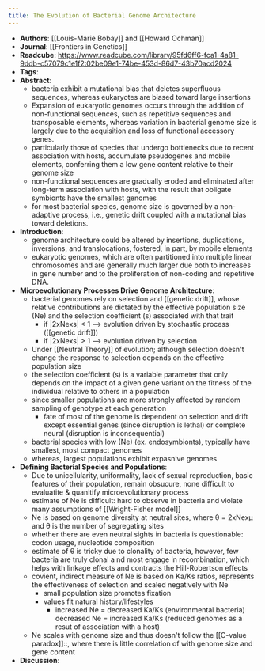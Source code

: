 ```yaml
---
title: The Evolution of Bacterial Genome Architecture
---
```


- **Authors**: [[Louis-Marie Bobay]] and [[Howard Ochman]]
- **Journal**: [[Frontiers in Genetics]]
- **Readcube**: https://www.readcube.com/library/95fd6ff6-fca1-4a81-9ddb-c57079c1e1f2:02be09e1-74be-453d-86d7-43b70acd2024
- **Tags**:
- **Abstract**:
	- bacteria exhibit a mutational bias that deletes superfluous sequences, whereas eukaryotes are biased toward large insertions
	- Expansion of eukaryotic genomes occurs through the addition of non-functional sequences, such as repetitive sequences and transposable elements, whereas variation in bacterial genome size is largely due to the acquisition and loss of functional accessory genes.
	- particularly those of species that undergo bottlenecks due to recent association with hosts, accumulate pseudogenes and mobile elements, conferring them a low gene content relative to their genome size
	- non-functional sequences are gradually eroded and eliminated after long-term association with hosts, with the result that obligate symbionts have the smallest genomes
	- for most bacterial species, genome size is governed by a non-adaptive process, i.e., genetic drift coupled with a mutational bias toward deletions.
- **Introduction**:
	- genome architecture could be altered by insertions, duplications, inversions, and translocations, fostered, in part, by mobile elements
	- eukaryotic genomes, which are often partitioned into multiple linear chromosomes and are generally much larger due both to increases in gene number and to the proliferation of non-coding and repetitive DNA.
- **Microevolutionary Processes Drive Genome Architecture**:
	- bacterial genomes rely on selection and [[genetic drift]], whose relative contributions are dictated by the effective population size (Ne) and the selection coefficient (s) associated with that trait
		- if |2xNexs| < 1 --> evolution driven by stochastic process ([[genetic drift]])
		- if |2xNexs| > 1 --> evolution driven by selection
	- Under [[Neutral Theory]] of evolution; although selection doesn't change the response to selection depends on the effective population size
	- the selection coefficient (s) is a variable parameter that only depends on the impact of a given gene variant on the fitness of the individual relative to others in a population
	- since smaller populations are more strongly affected by random sampling of genotype at each generation
		- fate of most of the genome is dependent on selection and drift except essential genes (since disruption is lethal) or complete neural (disruption is inconsequential)
	- bacterial species with low (Ne) (ex. endosymbionts), typically have smallest, most compact genomes
	- whereas, largest populations exhibit expasnive genomes
- **Defining Bacterial Species and Populations**:
	- Due to unicellularity, uniformality, lack of sexual reproduction, basic features of their population, remain obsucure, none difficult to evaluatite & quanitify microevolutionary process
	- estimate of Ne is difficult: hard to observe in bacteria and violate many assumptions of [[Wright-Fisher model]]
	- Ne is based on genome diversity at neutral sites, where θ = 2xNexμ and θ is the number of segregating sites
	- whether there are even neutral sights in bacteria is questionable: codon usage, nucleotide composition
	- estimate of θ is tricky due to clonality of bacteria, however, few bacteria are truly clonal a nd most engage in recombination, which helps with linkage effects and contracts the Hill-Robertson effects
	- covient, indirect measure of Ne is based on Ka/Ks ratios, represents the effectiveness of selection and scaled negatively with Ne
		- small population size promotes fixation
		- values fit natural history/lifestyles
			- increased Ne = decreased Ka/Ks (environmental bacteria)
			  decreased Ne = increased Ka/Ks (reduced genomes as a resut of association with a host)
	- Ne scales with genome size and thus doesn't follow the [[C-value paradox]]::, where there is little correlation of with genome size and gene content
- **Discussion**:
